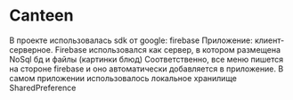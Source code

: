# Canteen
В проекте использовалась sdk от google: firebase
Приложение: клиент-серверное. Firebase использовался как сервер, в котором размещена NoSql бд и файлы (картинки блюд)
Соответственно, все меню пишется на стороне firebase и оно автоматически добавляется в приложение.
В самом приложении использовалось локальное хранилище SharedPreference
